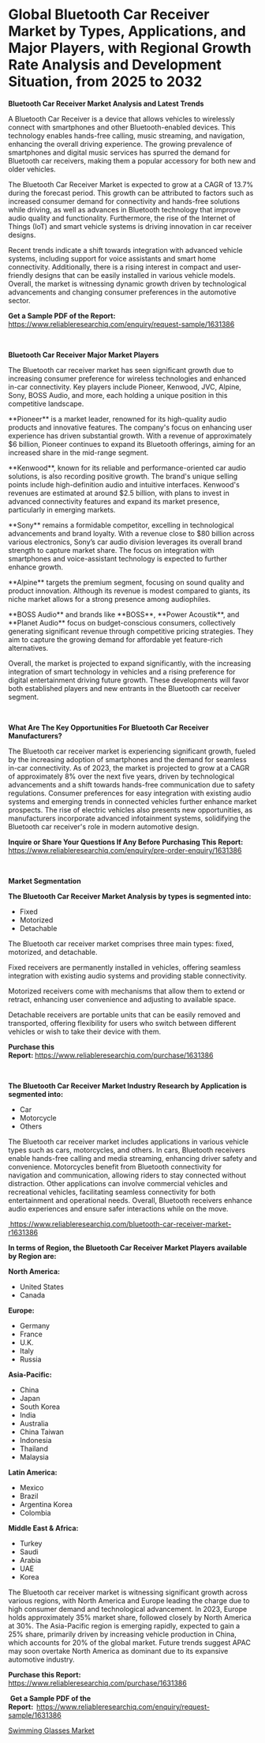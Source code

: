 <p><h1>Global Bluetooth Car Receiver Market by Types, Applications, and Major Players, with Regional Growth Rate Analysis and Development Situation, from 2025 to 2032</h1></p><p><strong>Bluetooth Car Receiver Market Analysis and Latest Trends</strong></p>
<p><p>A Bluetooth Car Receiver is a device that allows vehicles to wirelessly connect with smartphones and other Bluetooth-enabled devices. This technology enables hands-free calling, music streaming, and navigation, enhancing the overall driving experience. The growing prevalence of smartphones and digital music services has spurred the demand for Bluetooth car receivers, making them a popular accessory for both new and older vehicles.</p><p>The Bluetooth Car Receiver Market is expected to grow at a CAGR of 13.7% during the forecast period. This growth can be attributed to factors such as increased consumer demand for connectivity and hands-free solutions while driving, as well as advances in Bluetooth technology that improve audio quality and functionality. Furthermore, the rise of the Internet of Things (IoT) and smart vehicle systems is driving innovation in car receiver designs.</p><p>Recent trends indicate a shift towards integration with advanced vehicle systems, including support for voice assistants and smart home connectivity. Additionally, there is a rising interest in compact and user-friendly designs that can be easily installed in various vehicle models. Overall, the market is witnessing dynamic growth driven by technological advancements and changing consumer preferences in the automotive sector.</p></p>
<p><strong>Get a Sample PDF of the Report:&nbsp;</strong> <a href="https://www.reliableresearchiq.com/enquiry/request-sample/1631386?utm_campaign=2927&utm_medium=2&utm_source=Github&utm_content=ia&utm_term=05042025&utm_id=bluetooth-car-receiver">https://www.reliableresearchiq.com/enquiry/request-sample/1631386</a></p>
<p>&nbsp;</p>
<p><strong>Bluetooth Car Receiver Major Market Players</strong></p>
<p><p>The Bluetooth car receiver market has seen significant growth due to increasing consumer preference for wireless technologies and enhanced in-car connectivity. Key players include Pioneer, Kenwood, JVC, Alpine, Sony, BOSS Audio, and more, each holding a unique position in this competitive landscape.</p><p>**Pioneer** is a market leader, renowned for its high-quality audio products and innovative features. The company's focus on enhancing user experience has driven substantial growth. With a revenue of approximately $6 billion, Pioneer continues to expand its Bluetooth offerings, aiming for an increased share in the mid-range segment.</p><p>**Kenwood**, known for its reliable and performance-oriented car audio solutions, is also recording positive growth. The brand's unique selling points include high-definition audio and intuitive interfaces. Kenwood's revenues are estimated at around $2.5 billion, with plans to invest in advanced connectivity features and expand its market presence, particularly in emerging markets.</p><p>**Sony** remains a formidable competitor, excelling in technological advancements and brand loyalty. With a revenue close to $80 billion across various electronics, Sony’s car audio division leverages its overall brand strength to capture market share. The focus on integration with smartphones and voice-assistant technology is expected to further enhance growth.</p><p>**Alpine** targets the premium segment, focusing on sound quality and product innovation. Although its revenue is modest compared to giants, its niche market allows for a strong presence among audiophiles.</p><p>**BOSS Audio** and brands like **BOSS**, **Power Acoustik**, and **Planet Audio** focus on budget-conscious consumers, collectively generating significant revenue through competitive pricing strategies. They aim to capture the growing demand for affordable yet feature-rich alternatives.</p><p>Overall, the market is projected to expand significantly, with the increasing integration of smart technology in vehicles and a rising preference for digital entertainment driving future growth. These developments will favor both established players and new entrants in the Bluetooth car receiver segment.</p></p>
<p>&nbsp;</p>
<p><strong>What Are The Key Opportunities For Bluetooth Car Receiver Manufacturers?</strong></p>
<p><p>The Bluetooth car receiver market is experiencing significant growth, fueled by the increasing adoption of smartphones and the demand for seamless in-car connectivity. As of 2023, the market is projected to grow at a CAGR of approximately 8% over the next five years, driven by technological advancements and a shift towards hands-free communication due to safety regulations. Consumer preferences for easy integration with existing audio systems and emerging trends in connected vehicles further enhance market prospects. The rise of electric vehicles also presents new opportunities, as manufacturers incorporate advanced infotainment systems, solidifying the Bluetooth car receiver's role in modern automotive design.</p></p>
<p><strong>Inquire or Share Your Questions If Any Before Purchasing This Report:</strong> <a href="https://www.reliableresearchiq.com/enquiry/pre-order-enquiry/1631386?utm_campaign=2927&utm_medium=2&utm_source=Github&utm_content=ia&utm_term=05042025&utm_id=bluetooth-car-receiver">https://www.reliableresearchiq.com/enquiry/pre-order-enquiry/1631386</a></p>
<p>&nbsp;</p>
<p><strong>Market Segmentation</strong></p>
<p><strong>The Bluetooth Car Receiver Market Analysis by types is segmented into:</strong></p>
<p><ul><li>Fixed</li><li>Motorized</li><li>Detachable</li></ul></p>
<p><p>The Bluetooth car receiver market comprises three main types: fixed, motorized, and detachable. </p><p>Fixed receivers are permanently installed in vehicles, offering seamless integration with existing audio systems and providing stable connectivity. </p><p>Motorized receivers come with mechanisms that allow them to extend or retract, enhancing user convenience and adjusting to available space. </p><p>Detachable receivers are portable units that can be easily removed and transported, offering flexibility for users who switch between different vehicles or wish to take their device with them.</p></p>
<p><strong>Purchase this Report:&nbsp;</strong><a href="https://www.reliableresearchiq.com/purchase/1631386?utm_campaign=2927&utm_medium=2&utm_source=Github&utm_content=ia&utm_term=05042025&utm_id=bluetooth-car-receiver">https://www.reliableresearchiq.com/purchase/1631386</a></p>
<p>&nbsp;</p>
<p><strong>The Bluetooth Car Receiver Market Industry Research by Application is segmented into:</strong></p>
<p><ul><li>Car</li><li>Motorcycle</li><li>Others</li></ul></p>
<p><p>The Bluetooth car receiver market includes applications in various vehicle types such as cars, motorcycles, and others. In cars, Bluetooth receivers enable hands-free calling and media streaming, enhancing driver safety and convenience. Motorcycles benefit from Bluetooth connectivity for navigation and communication, allowing riders to stay connected without distraction. Other applications can involve commercial vehicles and recreational vehicles, facilitating seamless connectivity for both entertainment and operational needs. Overall, Bluetooth receivers enhance audio experiences and ensure safer interactions while on the move.</p></p>
<p><a href="https://www.reliableresearchiq.com/bluetooth-car-receiver-market-r1631386?utm_campaign=2927&utm_medium=2&utm_source=Github&utm_content=ia&utm_term=05042025&utm_id=bluetooth-car-receiver">&nbsp;https://www.reliableresearchiq.com/bluetooth-car-receiver-market-r1631386</a></p>
<p><strong>In terms of Region, the Bluetooth Car Receiver Market Players available by Region are:</strong></p>
<p>
    <p> <strong> North America: </strong>
        <ul>
            <li>United States</li>
            <li>Canada</li>
        </ul>
        </p> 
    <p> <strong> Europe: </strong>
        <ul>
            <li>Germany</li>
            <li>France</li>
            <li>U.K.</li>
            <li>Italy</li>
            <li>Russia</li>
        </ul>
        </p> 
    <p> <strong> Asia-Pacific: </strong>
        <ul>
            <li>China</li>
            <li>Japan</li>
            <li>South Korea</li>
            <li>India</li>
            <li>Australia</li>
            <li>China Taiwan</li>
            <li>Indonesia</li>
            <li>Thailand</li>
            <li>Malaysia</li>
        </ul>
        </p> 
    <p> <strong> Latin America: </strong>
        <ul>
            <li>Mexico</li>
            <li>Brazil</li>
            <li>Argentina Korea</li>
            <li>Colombia</li>
        </ul>
        </p> 
    <p> <strong> Middle East & Africa: </strong>
        <ul>
            <li>Turkey</li>
            <li>Saudi</li>
            <li>Arabia</li>
            <li>UAE</li>
            <li>Korea</li>
        </ul>
    </p>
    </p>
<p><p>The Bluetooth car receiver market is witnessing significant growth across various regions, with North America and Europe leading the charge due to high consumer demand and technological advancement. In 2023, Europe holds approximately 35% market share, followed closely by North America at 30%. The Asia-Pacific region is emerging rapidly, expected to gain a 25% share, primarily driven by increasing vehicle production in China, which accounts for 20% of the global market. Future trends suggest APAC may soon overtake North America as dominant due to its expansive automotive industry.</p></p>
<p><strong>Purchase this Report: </strong><a href="https://www.reliableresearchiq.com/purchase/1631386?utm_campaign=2927&utm_medium=2&utm_source=Github&utm_content=ia&utm_term=05042025&utm_id=bluetooth-car-receiver">https://www.reliableresearchiq.com/purchase/1631386</a></p>
<p>&nbsp;<strong>Get a Sample PDF of the Report:&nbsp;&nbsp;</strong><a href="https://www.reliableresearchiq.com/enquiry/request-sample/1631386?utm_campaign=2927&utm_medium=2&utm_source=Github&utm_content=ia&utm_term=05042025&utm_id=bluetooth-car-receiver">https://www.reliableresearchiq.com/enquiry/request-sample/1631386</a></p>
<p><strong></strong></p>
<p><p><a href="https://github.com/sapsaidamary/Market-Research-Report-List-1/blob/main/swimming-glasses-market.md?utm_campaign=2927&utm_medium=2&utm_source=Github&utm_content=ia&utm_term=05042025&utm_id=bluetooth-car-receiver">Swimming Glasses Market</a></p></p>